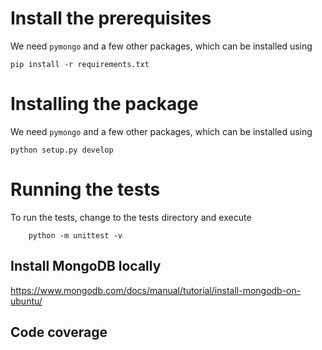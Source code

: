 # Install the prerequisites

We need `pymongo` and a few other packages, which can be installed using
```
pip install -r requirements.txt
```

# Installing the package

We need `pymongo` and a few other packages, which can be installed using
```
python setup.py develop
```

# Running the tests

To run the tests, change to the tests directory and execute
```
	python -m unittest -v
```


## Install MongoDB locally
https://www.mongodb.com/docs/manual/tutorial/install-mongodb-on-ubuntu/


## Code coverage
